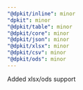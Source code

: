 ```yaml
---
"@dpkit/inline": minor
"dpkit": minor
"@dpkit/table": minor
"@dpkit/core": minor
"@dpkit/json": minor
"@dpkit/xlsx": minor
"@dpkit/csv": minor
"@dpkit/ods": minor
---
```


Added xlsx/ods support
